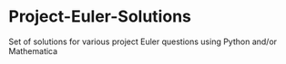 # Project-Euler-Solutions
Set of solutions for various project Euler questions using Python and/or Mathematica
